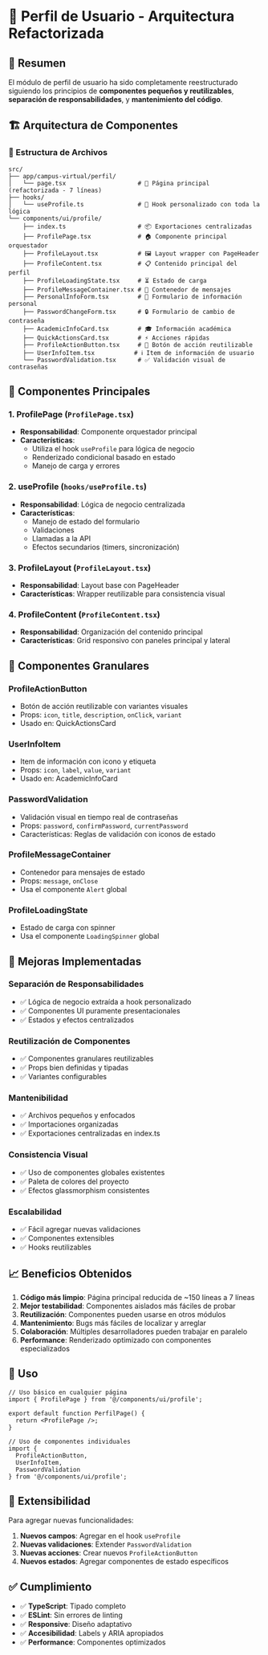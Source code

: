 # 📝 Perfil de Usuario - Arquitectura Refactorizada

## 🎯 Resumen

El módulo de perfil de usuario ha sido completamente reestructurado siguiendo los principios de **componentes pequeños y reutilizables**, **separación de responsabilidades**, y **mantenimiento del código**.

## 🏗️ Arquitectura de Componentes

### 📁 Estructura de Archivos

```
src/
├── app/campus-virtual/perfil/
│   └── page.tsx                    # 🎯 Página principal (refactorizada - 7 líneas)
├── hooks/
│   └── useProfile.ts               # 🧠 Hook personalizado con toda la lógica
└── components/ui/profile/
    ├── index.ts                    # 📦 Exportaciones centralizadas
    ├── ProfilePage.tsx             # 🏠 Componente principal orquestador
    ├── ProfileLayout.tsx           # 🖼️ Layout wrapper con PageHeader
    ├── ProfileContent.tsx          # 📋 Contenido principal del perfil
    ├── ProfileLoadingState.tsx     # ⏳ Estado de carga
    ├── ProfileMessageContainer.tsx # 💬 Contenedor de mensajes
    ├── PersonalInfoForm.tsx        # 👤 Formulario de información personal
    ├── PasswordChangeForm.tsx      # 🔒 Formulario de cambio de contraseña
    ├── AcademicInfoCard.tsx        # 🎓 Información académica
    ├── QuickActionsCard.tsx        # ⚡ Acciones rápidas
    ├── ProfileActionButton.tsx     # 🔘 Botón de acción reutilizable
    ├── UserInfoItem.tsx           # ℹ️ Item de información de usuario
    └── PasswordValidation.tsx      # ✅ Validación visual de contraseñas
```

## 🧩 Componentes Principales

### 1. **ProfilePage** (`ProfilePage.tsx`)
- **Responsabilidad**: Componente orquestador principal
- **Características**: 
  - Utiliza el hook `useProfile` para lógica de negocio
  - Renderizado condicional basado en estado
  - Manejo de carga y errores

### 2. **useProfile** (`hooks/useProfile.ts`)
- **Responsabilidad**: Lógica de negocio centralizada
- **Características**:
  - Manejo de estado del formulario
  - Validaciones
  - Llamadas a la API
  - Efectos secundarios (timers, sincronización)

### 3. **ProfileLayout** (`ProfileLayout.tsx`)
- **Responsabilidad**: Layout base con PageHeader
- **Características**: Wrapper reutilizable para consistencia visual

### 4. **ProfileContent** (`ProfileContent.tsx`)
- **Responsabilidad**: Organización del contenido principal
- **Características**: Grid responsivo con paneles principal y lateral

## 🔧 Componentes Granulares

### **ProfileActionButton** 
- Botón de acción reutilizable con variantes visuales
- Props: `icon`, `title`, `description`, `onClick`, `variant`
- Usado en: QuickActionsCard

### **UserInfoItem**
- Item de información con icono y etiqueta
- Props: `icon`, `label`, `value`, `variant`
- Usado en: AcademicInfoCard

### **PasswordValidation**
- Validación visual en tiempo real de contraseñas
- Props: `password`, `confirmPassword`, `currentPassword`
- Características: Reglas de validación con iconos de estado

### **ProfileMessageContainer**
- Contenedor para mensajes de estado
- Props: `message`, `onClose`
- Usa el componente `Alert` global

### **ProfileLoadingState**
- Estado de carga con spinner
- Usa el componente `LoadingSpinner` global

## 🎨 Mejoras Implementadas

### **Separación de Responsabilidades**
- ✅ Lógica de negocio extraída a hook personalizado
- ✅ Componentes UI puramente presentacionales
- ✅ Estados y efectos centralizados

### **Reutilización de Componentes**
- ✅ Componentes granulares reutilizables
- ✅ Props bien definidas y tipadas
- ✅ Variantes configurables

### **Mantenibilidad**
- ✅ Archivos pequeños y enfocados
- ✅ Importaciones organizadas
- ✅ Exportaciones centralizadas en index.ts

### **Consistencia Visual**
- ✅ Uso de componentes globales existentes
- ✅ Paleta de colores del proyecto
- ✅ Efectos glassmorphism consistentes

### **Escalabilidad**
- ✅ Fácil agregar nuevas validaciones
- ✅ Componentes extensibles
- ✅ Hooks reutilizables

## 📈 Beneficios Obtenidos

1. **Código más limpio**: Página principal reducida de ~150 líneas a 7 líneas
2. **Mejor testabilidad**: Componentes aislados más fáciles de probar
3. **Reutilización**: Componentes pueden usarse en otros módulos
4. **Mantenimiento**: Bugs más fáciles de localizar y arreglar
5. **Colaboración**: Múltiples desarrolladores pueden trabajar en paralelo
6. **Performance**: Renderizado optimizado con componentes especializados

## 🚀 Uso

```tsx
// Uso básico en cualquier página
import { ProfilePage } from '@/components/ui/profile';

export default function PerfilPage() {
  return <ProfilePage />;
}

// Uso de componentes individuales
import { 
  ProfileActionButton, 
  UserInfoItem, 
  PasswordValidation 
} from '@/components/ui/profile';
```

## 🔮 Extensibilidad

Para agregar nuevas funcionalidades:

1. **Nuevos campos**: Agregar en el hook `useProfile`
2. **Nuevas validaciones**: Extender `PasswordValidation`
3. **Nuevas acciones**: Crear nuevos `ProfileActionButton`
4. **Nuevos estados**: Agregar componentes de estado específicos

## ✅ Cumplimiento

- ✅ **TypeScript**: Tipado completo
- ✅ **ESLint**: Sin errores de linting
- ✅ **Responsive**: Diseño adaptativo
- ✅ **Accesibilidad**: Labels y ARIA apropiados
- ✅ **Performance**: Componentes optimizados

